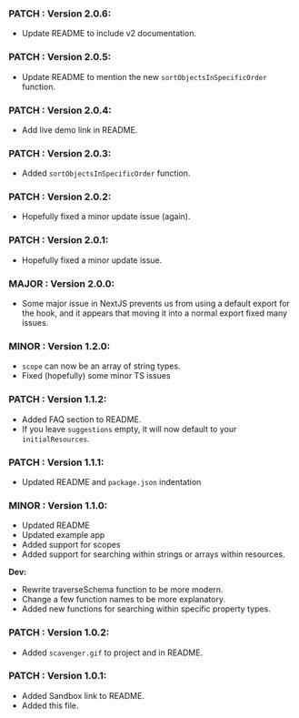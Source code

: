 ### PATCH : Version 2.0.6:

- Update README to include v2 documentation.

### PATCH : Version 2.0.5:

- Update README to mention the new `sortObjectsInSpecificOrder` function.

### PATCH : Version 2.0.4:

- Add live demo link in README.

### PATCH : Version 2.0.3:

- Added `sortObjectsInSpecificOrder` function.

### PATCH : Version 2.0.2:

- Hopefully fixed a minor update issue (again).

### PATCH : Version 2.0.1:

- Hopefully fixed a minor update issue.

### MAJOR : Version 2.0.0:

- Some major issue in NextJS prevents us from using a default export for the hook, and it appears that moving it into a normal export fixed many issues.

### MINOR : Version 1.2.0:

- `scope` can now be an array of string types.
- Fixed (hopefully) some minor TS issues

### PATCH : Version 1.1.2:

- Added FAQ section to README.
- If you leave `suggestions` empty, it will now default to your `initialResources`.

### PATCH : Version 1.1.1:

- Updated README and `package.json` indentation

### MINOR : Version 1.1.0:

- Updated README
- Updated example app
- Added support for scopes
- Added support for searching within strings or arrays within resources.

**Dev:**

- Rewrite traverseSchema function to be more modern.
- Change a few function names to be more explanatory.
- Added new functions for searching within specific property types.

### PATCH : Version 1.0.2:

- Added `scavenger.gif` to project and in README.

### PATCH : Version 1.0.1:

- Added Sandbox link to README.
- Added this file.